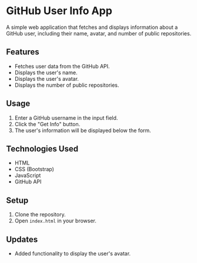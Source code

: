 # GitHub User Info App

A simple web application that fetches and displays information about a GitHub user, including their name, avatar, and number of public repositories.

## Features

*   Fetches user data from the GitHub API.
*   Displays the user's name.
*   Displays the user's avatar.
*   Displays the number of public repositories.

## Usage

1.  Enter a GitHub username in the input field.
2.  Click the "Get Info" button.
3.  The user's information will be displayed below the form.

## Technologies Used

*   HTML
*   CSS (Bootstrap)
*   JavaScript
*   GitHub API

## Setup

1.  Clone the repository.
2.  Open `index.html` in your browser.

## Updates

* Added functionality to display the user's avatar.
